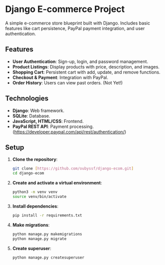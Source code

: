 # Django E-commerce Project

A simple e-commerce store blueprint built with Django. Includes basic features like cart persistence, PayPal payment integration, and user authentication.

## Features

- **User Authentication**: Sign-up, login, and password management.
- **Product Listings**: Display products with price, description, and images.
- **Shopping Cart**: Persistent cart with add, update, and remove functions.
- **Checkout & Payment**: Integration with PayPal.
- **Order History**: Users can view past orders. (Not Yet!)

## Technologies

- **Django**: Web framework.
- **SQLite**: Database.
- **JavaScript, HTML/CSS**: Frontend.
- **PayPal REST API**: Payment processing. (https://developer.paypal.com/api/rest/authentication/)

## Setup

1. **Clone the repository**:
   ```bash
   git clone [https://github.com/oubyssf/django-ecom.git]
   cd django-ecom
2. **Create and activate a virtual environment**:
    ```bash
    python3 -m venv venv
    source venv/bin/activate
3. **Install dependencies**:
    ```bash
    pip install -r requirements.txt
4. **Make migrations**:
    ```bash
    python manage.py makemigrations
    python manage.py migrate
5. **Create superuser**:
    ```bash
    python manage.py createsuperuser

